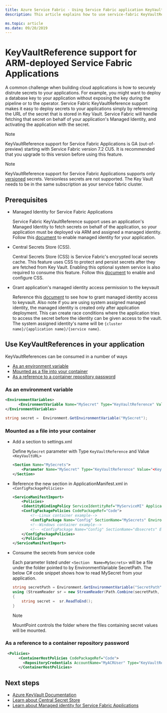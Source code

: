 ```yaml
---
title: Azure Service Fabric - Using Service Fabric application KeyVault references 
description: This article explains how to use service-fabric KeyVaultReference support for application secrets.

ms.topic: article
ms.date: 09/20/2019
---
```


# KeyVaultReference support for ARM-deployed Service Fabric Applications

A common challenge when building cloud applications is how to securely distrute secrets to your applications. For example, you might want to deploy a database key to your application without exposing the key during the pipeline or to the operator. Service Fabric KeyVaultReference support makes it easy to deploy secrets to your applications simply by referencing the URL of the secret that is stored in Key Vault. Service Fabric will handle fetching that secret on behalf of your application's Managed Identity, and activating the application with the secret.

> [!NOTE]
> KeyVaultReference support for Service Fabric Applications is GA (out-of-preview) starting with Service Fabric version 7.2 CU5. It is recommended that you upgrade to this version before using this feature.

> [!NOTE]
> KeyVaultReference support for Service Fabric Applications supports only [versioned](../key-vault/general/about-keys-secrets-certificates.md#objects-identifiers-and-versioning) secrets. Versionless secrets are not supported. The Key Vault needs to be in the same subscription as your service fabric cluster. 

## Prerequisites

- Managed Identity for Service Fabric Applications

    Service Fabric KeyVaultReference support uses an application's Managed Identity to fetch secrets on behalf of the application, so your application must be deployed via ARM and assigned a managed identity. Follow this [document](concepts-managed-identity.md) to enable managed identity for your application.

- Central Secrets Store (CSS).

    Central Secrets Store (CSS) is Service Fabric's encrypted local secrets cache. This feature uses CSS to protect and persist secrets after they are fetched from Key Vault. Enabling this optional system service is also required to consume this feature. Follow this [document](service-fabric-application-secret-store.md) to enable and configure CSS.

- Grant application's managed identity access permission to the keyvault

    Reference this [document](how-to-grant-access-other-resources.md) to see how to grant managed identity access to keyvault. Also note if you are using system assigned managed identity, the managed identity is created only after application deployment. This can create race conditions where the application tries to access the secret before the identity can be given access to the vault. The system assigned identity's name will be `{cluster name}/{application name}/{service name}`.
    
## Use KeyVaultReferences in your application
KeyVaultReferences can be consumed in a number of ways
- [As an environment variable](#as-an-environment-variable)
- [Mounted as a file into your container](#mounted-as-a-file-into-your-container)
- [As a reference to a container repository password](#as-a-reference-to-a-container-repository-password)

### As an environment variable

```xml
<EnvironmentVariables>
      <EnvironmentVariable Name="MySecret" Type="KeyVaultReference" Value="<KeyVaultURL>"/>
</EnvironmentVariables>
```

```C#
string secret =  Environment.GetEnvironmentVariable("MySecret");
```

### Mounted as a file into your container

- Add a section to settings.xml

    Define `MySecret` parameter with Type `KeyVaultReference` and Value `<KeyVaultURL>`

    ```xml
    <Section Name="MySecrets">
        <Parameter Name="MySecret" Type="KeyVaultReference" Value="<KeyVaultURL>"/>
    </Section>
    ```

- Reference the new section in ApplicationManifest.xml in `<ConfigPackagePolicies>`

    ```xml
    <ServiceManifestImport>
        <Policies>
        <IdentityBindingPolicy ServiceIdentityRef="MyServiceMI" ApplicationIdentityRef="MyApplicationMI" />
        <ConfigPackagePolicies CodePackageRef="Code">
            <!--Linux container example-->
            <ConfigPackage Name="Config" SectionName="MySecrets" EnvironmentVariableName="SecretPath" MountPoint="/var/secrets"/>
            <!--Windows container example-->
            <!-- <ConfigPackage Name="Config" SectionName="dbsecrets" EnvironmentVariableName="SecretPath" MountPoint="C:\secrets"/> -->
        </ConfigPackagePolicies>
        </Policies>
    </ServiceManifestImport>
    ```

- Consume the secrets from service code

    Each parameter listed under `<Section  Name=MySecrets>` will be a file under the folder pointed to by EnvironmentVariable SecretPath. The below C# code snippet shows how to read MySecret from your application.

    ```C#
    string secretPath = Environment.GetEnvironmentVariable("SecretPath");
    using (StreamReader sr = new StreamReader(Path.Combine(secretPath, "MySecret"))) 
    {
        string secret =  sr.ReadToEnd();
    }
    ```
    > [!NOTE] 
    > MountPoint controls the folder where the files containing secret values will be mounted.

### As a reference to a container repository password

```xml
 <Policies>
      <ContainerHostPolicies CodePackageRef="Code">
        <RepositoryCredentials AccountName="MyACRUser" Type="KeyVaultReference" Password="<KeyVaultURL>"/>
      </ContainerHostPolicies>
```

## Next steps

* [Azure KeyVault Documentation](../key-vault/index.yml)
* [Learn about Central Secret Store](service-fabric-application-secret-store.md)
* [Learn about Managed identity for Service Fabric Applications](concepts-managed-identity.md)
